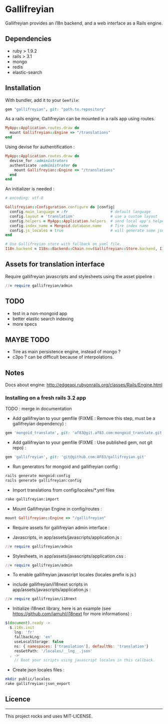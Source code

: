 # Gallifreyian

Gallifreyian provides an i18n backend, and a web interface as a Rails engine.

## Dependencies
  * ruby > 1.9.2
  * rails > 3.1
  * mongo
  * redis
  * elastic-search

## Installation

With bundler, add it to your `Gemfile`:

``` ruby
gem "gallifreyian", git: "path.to.repository"
```

As a rails engine, Gallifreyian can be mounted in a rails app using routes.

``` ruby
MyApp::Application.routes.draw do
  mount Gallifreyian::Engine => "/translations"
end
```

Using devise for authentification :

``` ruby
MyApp::Application.routes.draw do
  devise_for :administrators
  authenticate :administrator do
    mount Gallifreyian::Engine => "/translations"
  end
end
```

An initializer is needed :

``` ruby
# encoding: utf-8

Gallifreyian::Configuration.configure do |config|
  config.main_language = :fr                   # default language
  config.layout = 'translation'                # use a custom layout
  config.helpers = MyApp::Application.helpers  # send local app's helpers into Gallifreyian (can be usefull for custom layout)
  config.index_name = Mongoid.database.name    # Tire index name
  config.js_locales = true                     # will generate some json file compliant with i18next ( https://github.com/jamuhl/i18next )
end

# Use Gallifreyian store with fallback on yaml file.
I18n.backend = I18n::Backend::Chain.new(Gallifreyian::Store.backend, I18n.backend)
```

## Assets for translation interface

Require gallifreyian javascripts and stylesheets using the asset pipeline :

``` ruby
//= require gallifreyian/admin
```

## TODO

  * test in a non-mongoid app
  * better elastic search indexing
  * more specs

## MAYBE TODO

  * Tire as main persistence engine, instead of mongo ?
  * c3po ? can be difficult because of interpolations.

## Notes

Docs about engine: http://edgeapi.rubyonrails.org/classes/Rails/Engine.html

### Installing on a fresh rails 3.2 app

TODO : merge in documentation

 * Add gallifreyian to your gemfile (FIXME : Remove this step, must be a gallifreyian dependency) :

``` ruby
gem 'mongoid_translate', git: 'af83@git.af83.com:mongoid_translate.git'
```

 * Add gallifreyian to your gemfile (FIXME : Use published gem, not git repo) :

``` ruby
gem 'gallifreyian', git: 'git@github.com:AF83/gallifreyian.git'
```

 * Run generators for mongoid and gallifreyian config :

``` bash
rails generate mongoid:config
rails generate gallifreyian:config
```

 * Import translations from config/locales/*.yml files

``` bash
rake gallifreyian:import
```

 * Mount Gallifreyian Engine in config/routes :

``` ruby
mount Gallifreyian::Engine => "/gallifreyian"
```

 * Require assets for gallifreyian admin interface :

  * Javascripts, in app/assets/javascripts/application.js :

``` ruby
//= require gallifreyian/admin
```

  * Stylesheets, in app/assets/javascripts/application.css :

``` ruby
//= require gallifreyian/admin
```

 * To enable gallifreyian javascript locales (locales prefix is js:)

  * include gallifreyian/i18next scripts in app/assets/javascripts/application.js :

``` ruby
//= require gallifreyian/i18next
```

 * Initialize i18next library, here is an example (see https://github.com/jamuhl/i18next for more informations) :

``` javascript
$(document).ready ->
  $.i18n.init
    lng: 'fr'
    fallbackLng: 'en'
    useLocalStorage: false
    ns: { namespaces: ['translation'], defaultNs: 'translation'}
    resGetPath: '/locales/__lng__.json'
  , ->
    // Boot your scripts using javascript locales in this callback.

```

  * Create json locales files :

``` bash
mkdir public/locales
rake gallifreyian:json_export
```

## Licence
-------

This project rocks and uses MIT-LICENSE.
